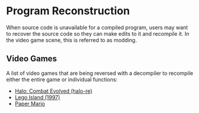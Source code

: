 # Program Reconstruction
When source code is unavailable for a compiled program, users may want to recover the source code so they can make edits to it and recompile it. 
In the video game scene, this is referred to as modding. 

## Video Games
A list of video games that are being reversed with a decompiler to recompile either the entire game or individual functions:

- [Halo: Combat Evolved (halo-re)](https://github.com/halo-re/halo)
- [Lego Island (1997)](https://github.com/isledecomp/isle)
- [Paper Mario](https://github.com/pmret/papermario)